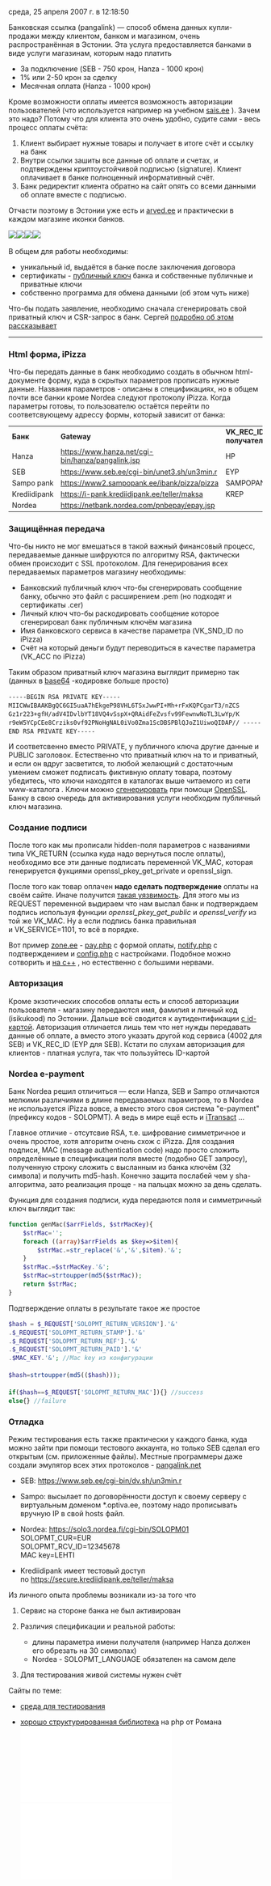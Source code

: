 среда, 25 апреля 2007 г. в 12:18:50

Банковская ссылка (pangalink) — способ обмена данных купли-продажи между клиентом, банком и магазином, очень распространённая в Эстонии. Эта услуга предоставляется банками в виде услуги магазинам, которым надо платить

- За подключение (SEB - 750 крон, Hanza - 1000 крон)
- 1% или 2-50 крон за сделку
- Месячная оплата (Hanza - 1000 крон)

Кроме возможности оплаты имеется возможность авторизации пользователей (что используется например на учебном [sais.ee](http://sais.ee/) ). Зачем это надо? Потому что для клиента это очень удобно, судите сами - весь процесс оплаты счёта:

1. Клиент выбирает нужные товары и получает в итоге счёт и ссылку на банк
2. Внутри ссылки зашиты все данные об оплате и счетах, и подтверждены криптоустойчивой подписью (signature). Клиент оплачивает в банке полноценный информативный счёт.
3. Банк редиректит клиента обратно на сайт опять со всеми данными об оплате вместе с подписью.

Отчасти поэтому в Эстонии уже есть и [arved.ee](https://www.arved.ee/) и практически в каждом магазине иконки банков.

[![](https://www.arved.ee/public/gfx/banklink_seb.gif)](http://seb.ee/index/010227020201)[![](https://www.arved.ee/public/gfx/banklink_sampo.gif)](http://www.sampopank.ee/et/14730.html)[![](https://www.arved.ee/public/gfx/banklink_krediidi.gif)](http://www.krediidipank.ee/ari/arveldus/pangalink/index.html)[![](https://www.arved.ee/public/gfx/banklink_nordea.gif)](http://www.nordea.ee/Teenused+ettev%C3%B5ttele/E-lahendused/E-makse/787812.html)


В общем для работы необходимы:

- уникальный id, выдаётся в банке после заключения договора
- сертификаты - [публичный ключ](http://en.wikipedia.org/wiki/Public_key) банка и собственные публичные и приватные ключи
- собственно программа для обмена данными (об этом чуть ниже)

Что-бы подать заявление, необходимо сначала сгенерировать свой приватный ключ и CSR-запрос в банк. Сергей [подробно об этом рассказывает](http://setor.net/pangalink.html)

---

### Html форма, iPizza  

Что-бы передать данные в банк необходимо создать в обычном html-документе форму, куда в скрытых параметров прописать нужные данные. Названия параметров - описаны в спецификациях, но в общем почти все банки кроме Nordea следуют протоколу iPizza. Когда параметры готовы, то пользователю остаётся перейти по соответсвующему адрессу формы, который зависит от банка:

|   |   |   |
|---|---|---|
|**Банк**|**Gateway**|**VK_REC_ID получателя**|
|Hanza|https://www.hanza.net/cgi-bin/hanza/pangalink.jsp|HP|
|SEB|https://www.seb.ee/cgi-bin/unet3.sh/un3min.r|EYP|
|Sampo pank|https://www2.sampopank.ee/ibank/pizza/pizza|SAMPOPANK|
|Krediidipank|https://i-pank.krediidipank.ee/teller/maksa|KREP|
|Nordea|https://netbank.nordea.com/pnbepay/epay.jsp||

### Защищённая передача  

Что-бы никто не мог вмешаться в такой важный финансовый процесс, передаваемые данные шифруются по алгоритму RSA, фактически обмен происходит с SSL протоколом. Для генерирования всех передаваемых параметров магазину необходимы:

- Банковский публичный ключ что-бы сгенерировать сообщение банку, обычно это файл с расширением .pem (но подходят и сертификаты .cer)
- Личный ключ что-бы раcкодировать сообщение которое сгенерировал банк публичным ключём магазина
- Имя банковского сервиса в качестве параметра (VK_SND_ID по iPizza)
- Счёт на который деньги будут переводиться в качестве параметра (VK_ACC по iPizza)

Таким образом приватный ключ магазина выглядит примерно так (данных в [base64](http://www.php.net/manual/en/function.base64-encode.php) -кодировке больше просто)

`-----BEGIN RSA PRIVATE KEY----- MIICWwIBAAKBgQC6GI5uaA7hEkgeP98VHL6TSxJwwPI+Mh+rFxKQPCgarT3/nZCS Gz1r223+gfH/adV4IDvlbYT18VQ4vSspX+QRAidFeZvsfv99FewnwNoTL3LwYp/K r9eW5YCpCEe8Crziks0vf92PNoHgNAL0iVo0Zma1ScDBSPBlQJoZ1UiwoQIDAP// -----END RSA PRIVATE KEY-----`

И соответсвенно вместо PRIVATE, у публичного ключа другие данные и PUBLIC заголовок. Естественно что приватный ключ на то и приватный, и если он вдруг засветится, то любой желающий с достаточным умением сможет подписать фиктивную оплату товара, поэтому убедитесь, что ключи находятся в каталогах выше читаемого из сети www-каталога . Ключи можно [сгенерировать](http://www.kaubandus.fantaasia.com/votmed.html) при помощи [OpenSSL](http://www.slproweb.com/products/Win32OpenSSL.html). Банку в свою очередь для активирования услуги необходим публичный ключ магазина.

### Создание подписи

После того как мы прописали hidden-поля параметров с названиями типа VK_RETURN (ссылка куда надо вернуться после оплаты), необходимо все эти данные подписать переменной VK_MAC, которая генерируется фукциями openssl_pkey_get_private и openssl_sign. 

После того как товар оплачен **надо сделать подтверждение** оплаты на своём сайте. Иначе получится [такая уязвимость](http://math.ut.ee/~arnis/bankauth/thesis.pdf). Для этого мы из REQUEST переменной выдираем что нам выслал банк и подтверждаем подпись используя функции _openssl_pkey_get_public_ и _openssl_verify_ из той же VK_MAC. Ну а если подпись банка правильная и VK_SERVICE=1101, то всё в порядке.

Вот пример [zone.ee](http://blog.zone.ee/2006/12/12/pangalink/) - [pay.php](https://data.zone.ee/phpsn/banklink/pay.php) с формой оплаты, [notify.php](https://data.zone.ee/phpsn/banklink/notify.php) с подтверждением и [config.php](https://data.zone.ee/phpsn/banklink/config.php) с настройками. Подобное можно сотворить и [на c++](http://www.php.ee/foorum/index.php?post=11187&j=2) , но естественно с большими нервами.

### Авторизация

Кроме экзотических способов оплаты есть и способ авторизации пользователя - магазину передаются имя, фамилия и личный код (isikukood) по Эстонии. Дальше всё сводится к аутидентификации [с id-картой](https://kurapov.ee/technology/web/id_kaart_login). Авторизация отличается лишь тем что нет нужды передавать данные об оплате, а вместо этого указать другой код сервиса (4002 для SEB) и VK_REC_ID (EYP для SEB). Кстати по слухам авторизация для клиентов - платная услуга, так что пользуйтесь ID-картой

### Nordea e-payment

Банк Nordea решил отличиться — если Hanza, SEB и Sampo отличаются мелкими различиями в длине передаваемых параметров, то в Nordea не используется iPizza вовсе, а вместо этого своя система "e-payment" (префиксу кодов - SOLOPMT). А ведь в мире ещё есть и [iTransact](http://www.itransact.com/) …

Главное отличие - отсутсвие RSA, т.е. шифрование симметричное и очень простое, хотя алгоритм очень схож с iPizza. Для создания подписи, MAC (message authentication code) надо просто сложить определённые в спецификации поля вместе (подобно GET запросу), полученную строку сложить с высланным из банка ключём (32 символа) и получить md5-hash. Конечно защита послабей чем у sha-алгоритма, зато реализация проще - на пальцах можно за день сделать.

Функция для создания подписи, куда передаются поля и симметричный ключ выглядит так:

```php
function genMac($arrFields, $strMacKey){
    $strMac='';
    foreach ((array)$arrFields as $key=>$item){
        $strMac.=str_replace('&','&',$item).'&';
    }
    $strMac.=$strMacKey.'&';
    $strMac=strtoupper(md5($strMac));
    return $strMac;
}  
```

Подтверждение оплаты в результате такое же простое

```php
$hash = $_REQUEST['SOLOPMT_RETURN_VERSION'].'&'
.$_REQUEST['SOLOPMT_RETURN_STAMP'].'&'
.$_REQUEST['SOLOPMT_RETURN_REF'].'&'
.$_REQUEST['SOLOPMT_RETURN_PAID'].'&'
.$MAC_KEY.'&'; //Mac key из конфигурации

$hash=strtoupper(md5(($hash)));

if($hash==$_REQUEST['SOLOPMT_RETURN_MAC']){} //success
else{} //failure
```

### Отладка

Режим тестирования есть также практически у каждого банка, куда можно зайти при помощи тестового аккаунта, но только SEB сделал его открытым (см. приложенные файлы). Местные программеры даже создали эмулятор всех этих протоколов - [pangalink.net](https://www.pangalink.net/en/)

- SEB: https://www.seb.ee/cgi-bin/dv.sh/un3min.r
- Sampo: высылает по договорённости доступ к своему серверу с виртуальным доменом *.optiva.ee, поэтому надо прописывать вручную IP в свой hosts файл.
- Nordea: https://solo3.nordea.fi/cgi-bin/SOLOPM01  
    SOLOPMT_CUR=EUR  
    SOLOPMT_RCV_ID=12345678  
    MAC key=LEHTI  
    
- Krediidipank имеет тестовый доступ по https://secure.krediidipank.ee/teller/maksa

Из личного опыта проблемы возникали из-за того что

1. Сервис на стороне банка не был активирован
2. Различия спецификации и реальной работы:
    
    - длины параметра имени получателя (например Hanza должен его обрезать на 30 символах)
    - Nordea - SOLOPMT_LANGUAGE обязателен на самом деле
    
3. Для тестирования живой системы нужен счёт

Сайты по теме:

- [среда для тестирования](https://www.pangalink.net/)   
    
- [хорошо структурированная библиотека](http://banklink.inoryy.com/#examples) на php от Романа
![](img/61.pdf)
![](img/60.pdf)